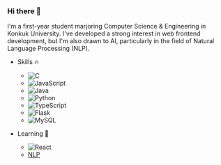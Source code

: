 ### Hi there 👋
I'm a first-year student marjoring Computer Science & Engineering in Konkuk University.
I've developed a strong interest in web frontend development, but I'm also drawn to AI, particularly in the field of Natural Language Processing (NLP).

 * Skills 🔥
   * ![C](https://img.shields.io/badge/c-%2300599C.svg?style=for-the-badge&logo=c&logoColor=white)
   * ![JavaScript](https://img.shields.io/badge/javascript-%23323330.svg?style=for-the-badge&logo=javascript&logoColor=%23F7DF1E)
   * ![Java](https://img.shields.io/badge/java-%23ED8B00.svg?style=for-the-badge&logo=openjdk&logoColor=white)
   * ![Python](https://img.shields.io/badge/python-3670A0?style=for-the-badge&logo=python&logoColor=ffdd54)
   * ![TypeScript](https://img.shields.io/badge/typescript-%23007ACC.svg?style=for-the-badge&logo=typescript&logoColor=white)
   * ![Flask](https://img.shields.io/badge/flask-%23000.svg?style=for-the-badge&logo=flask&logoColor=white)
   * ![MySQL](https://img.shields.io/badge/mysql-%2300f.svg?style=for-the-badge&logo=mysql&logoColor=white)

 * Learning 📖
   * ![React](https://img.shields.io/badge/react-%2320232a.svg?style=for-the-badge&logo=react&logoColor=%2361DAFB)
   * [NLP](https://parkcoool.notion.site/NLP-46931011304445289d4a2709a8f8588e?pvs=4)
